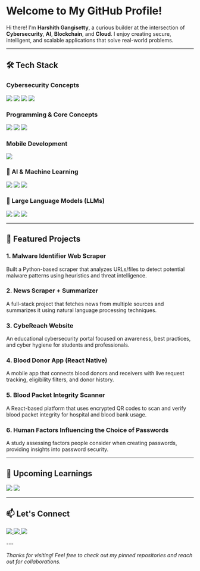 # Welcome to My GitHub Profile!

Hi there! I'm **Harshith Gangisetty**, a curious builder at the intersection of **Cybersecurity**, **AI**, **Blockchain**, and **Cloud**. I enjoy creating secure, intelligent, and scalable applications that solve real-world problems.

---

## 🛠 Tech Stack

### Cybersecurity Concepts
<p align="left">
  <img src="https://img.shields.io/badge/Network%20Security-283593?style=for-the-badge&logo=fortinet&logoColor=white" />
  <img src="https://img.shields.io/badge/Vulnerability%20Assessment-FFA000?style=for-the-badge&logo=nmap&logoColor=white" />
  <img src="https://img.shields.io/badge/Ethical%20Hacking-Pen%20Testing-critical?style=for-the-badge&logo=hackerone&logoColor=white" />
  <img src="https://img.shields.io/badge/Secure%20Coding-007ACC?style=for-the-badge&logo=visual-studio&logoColor=white" />
</p>

### Programming & Core Concepts
<p align="left">
  <img src="https://img.shields.io/badge/OOP-FF4081?style=for-the-badge&logo=objectscript&logoColor=white" />
  <img src="https://img.shields.io/badge/Python-3776AB?style=for-the-badge&logo=python&logoColor=white" />
  <img src="https://img.shields.io/badge/JavaScript-F7DF1E?style=for-the-badge&logo=javascript&logoColor=black" />
</p>

### Mobile Development
<p align="left">
  <img src="https://img.shields.io/badge/React%20Native-61DAFB?style=for-the-badge&logo=react&logoColor=black" />
</p>

### 🤖 AI & Machine Learning
<p align="left">
  <img src="https://img.shields.io/badge/Machine%20Learning-FF6F00?style=for-the-badge&logo=mlflow&logoColor=white" />
  <img src="https://img.shields.io/badge/Deep%20Learning-FF0000?style=for-the-badge&logo=pytorch&logoColor=white" />
  <img src="https://img.shields.io/badge/TensorFlow-FF6F00?style=for-the-badge&logo=tensorflow&logoColor=white" />
</p>

### 🧠 Large Language Models (LLMs)
<p align="left">
  <img src="https://img.shields.io/badge/GPT-005571?style=for-the-badge&logo=openai&logoColor=white" />
  <img src="https://img.shields.io/badge/BERT-1F425F?style=for-the-badge&logo=google&logoColor=white" />
  <img src="https://img.shields.io/badge/LLaMA-FF4500?style=for-the-badge&logo=meta&logoColor=white" />
</p>

---

## 🚀 Featured Projects

### 1. **Malware Identifier Web Scraper**
Built a Python-based scraper that analyzes URLs/files to detect potential malware patterns using heuristics and threat intelligence.

### 2. **News Scraper + Summarizer**
A full-stack project that fetches news from multiple sources and summarizes it using natural language processing techniques.

### 3. **CybeReach Website**
An educational cybersecurity portal focused on awareness, best practices, and cyber hygiene for students and professionals.

### 4. **Blood Donor App (React Native)**
A mobile app that connects blood donors and receivers with live request tracking, eligibility filters, and donor history.

### 5. **Blood Packet Integrity Scanner**
A React-based platform that uses encrypted QR codes to scan and verify blood packet integrity for hospital and blood bank usage.

### 6. **Human Factors Influencing the Choice of Passwords**
A study assessing factors people consider when creating passwords, providing insights into password security.

---

## 🚧 Upcoming Learnings

<p align="left">
  <img src="https://img.shields.io/badge/Blockchain-F7931A?style=for-the-badge&logo=ethereum&logoColor=white" />
  <img src="https://img.shields.io/badge/Cloud%20Computing-4285F4?style=for-the-badge&logo=google-cloud&logoColor=white" />
</p>

---

## 📫 Let's Connect

<p align="left">
  <a href="https://github.com/Harshith1201" target="_blank">
    <img src="https://img.shields.io/badge/GitHub-181717?style=for-the-badge&logo=github&logoColor=white" />
  </a>
  <a href="https://www.linkedin.com/in/harshith-gangisetty-10071524a/" target="_blank">
    <img src="https://img.shields.io/badge/LinkedIn-0077B5?style=for-the-badge&logo=linkedin&logoColor=white" />
  </a>
  <a href="mailto:harshithgangisetty@gmail.com">
    <img src="https://img.shields.io/badge/Email-D14836?style=for-the-badge&logo=gmail&logoColor=white" />
  </a>
</p>
---

_Thanks for visiting! Feel free to check out my pinned repositories and reach out for collaborations._
